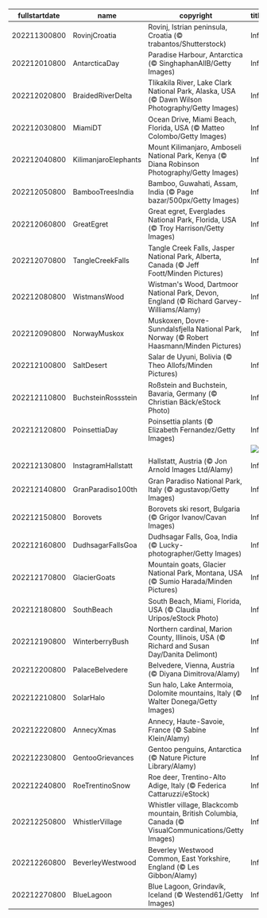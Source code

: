 |fullstartdate|name|copyright|title|image|
|--|--|--|--|--|
202211300800|RovinjCroatia|Rovinj, Istrian peninsula, Croatia (© trabantos/Shutterstock)|Info|![](/en-AU/2022/12/202211300800RovinjCroatia.jpg)|
202212010800|AntarcticaDay|Paradise Harbour, Antarctica (© SinghaphanAllB/Getty Images)|Info|![](/en-AU/2022/12/202212010800AntarcticaDay.jpg)|
202212020800|BraidedRiverDelta|Tlikakila River, Lake Clark National Park, Alaska, USA (© Dawn Wilson Photography/Getty Images)|Info|![](/en-AU/2022/12/202212020800BraidedRiverDelta.jpg)|
202212030800|MiamiDT|Ocean Drive, Miami Beach, Florida, USA (© Matteo Colombo/Getty Images)|Info|![](/en-AU/2022/12/202212030800MiamiDT.jpg)|
202212040800|KilimanjaroElephants|Mount Kilimanjaro, Amboseli National Park, Kenya (© Diana Robinson Photography/Getty Images)|Info|![](/en-AU/2022/12/202212040800KilimanjaroElephants.jpg)|
202212050800|BambooTreesIndia|Bamboo, Guwahati, Assam, India (© Page bazar/500px/Getty Images)|Info|![](/en-AU/2022/12/202212050800BambooTreesIndia.jpg)|
202212060800|GreatEgret|Great egret, Everglades National Park, Florida, USA (© Troy Harrison/Getty Images)|Info|![](/en-AU/2022/12/202212060800GreatEgret.jpg)|
202212070800|TangleCreekFalls|Tangle Creek Falls, Jasper National Park, Alberta, Canada (© Jeff Foott/Minden Pictures)|Info|![](/en-AU/2022/12/202212070800TangleCreekFalls.jpg)|
202212080800|WistmansWood|Wistman's Wood, Dartmoor National Park, Devon, England (© Richard Garvey-Williams/Alamy)|Info|![](/en-AU/2022/12/202212080800WistmansWood.jpg)|
202212090800|NorwayMuskox|Muskoxen, Dovre-Sunndalsfjella National Park, Norway (© Robert Haasmann/Minden Pictures)|Info|![](/en-AU/2022/12/202212090800NorwayMuskox.jpg)|
202212100800|SaltDesert|Salar de Uyuni, Bolivia (© Theo Allofs/Minden Pictures)|Info|![](/en-AU/2022/12/202212100800SaltDesert.jpg)|
202212110800|BuchsteinRossstein|Roßstein and Buchstein, Bavaria, Germany (© Christian Bäck/eStock Photo)|Info|![](/en-AU/2022/12/202212110800BuchsteinRossstein.jpg)|
202212120800|PoinsettiaDay|Poinsettia plants (© Elizabeth Fernandez/Getty Images)|Info|![](/en-AU/2022/12/202212120800PoinsettiaDay.jpg)|
||||![](/en-AU/2022/12/.jpg)|
202212130800|InstagramHallstatt|Hallstatt, Austria (© Jon Arnold Images Ltd/Alamy)|Info|![](/en-AU/2022/12/202212130800InstagramHallstatt.jpg)|
202212140800|GranParadiso100th|Gran Paradiso National Park, Italy (© agustavop/Getty Images)|Info|![](/en-AU/2022/12/202212140800GranParadiso100th.jpg)|
202212150800|Borovets|Borovets ski resort, Bulgaria (© Grigor Ivanov/Cavan Images)|Info|![](/en-AU/2022/12/202212150800Borovets.jpg)|
202212160800|DudhsagarFallsGoa|Dudhsagar Falls, Goa, India (© Lucky-photographer/Getty Images)|Info|![](/en-AU/2022/12/202212160800DudhsagarFallsGoa.jpg)|
202212170800|GlacierGoats|Mountain goats, Glacier National Park, Montana, USA (© Sumio Harada/Minden Pictures)|Info|![](/en-AU/2022/12/202212170800GlacierGoats.jpg)|
202212180800|SouthBeach|South Beach, Miami, Florida, USA (© Claudia Uripos/eStock Photo)|Info|![](/en-AU/2022/12/202212180800SouthBeach.jpg)|
202212190800|WinterberryBush|Northern cardinal, Marion County, Illinois, USA (© Richard and Susan Day/Danita Delimont)|Info|![](/en-AU/2022/12/202212190800WinterberryBush.jpg)|
202212200800|PalaceBelvedere|Belvedere, Vienna, Austria (© Diyana Dimitrova/Alamy)|Info|![](/en-AU/2022/12/202212200800PalaceBelvedere.jpg)|
202212210800|SolarHalo|Sun halo, Lake Antermoia, Dolomite mountains, Italy (© Walter Donega/Getty Images)|Info|![](/en-AU/2022/12/202212210800SolarHalo.jpg)|
202212220800|AnnecyXmas|Annecy, Haute-Savoie, France (© Sabine Klein/Alamy)|Info|![](/en-AU/2022/12/202212220800AnnecyXmas.jpg)|
202212230800|GentooGrievances|Gentoo penguins, Antarctica (© Nature Picture Library/Alamy)|Info|![](/en-AU/2022/12/202212230800GentooGrievances.jpg)|
202212240800|RoeTrentinoSnow|Roe deer, Trentino-Alto Adige, Italy (© Federica Cattaruzzi/eStock)|Info|![](/en-AU/2022/12/202212240800RoeTrentinoSnow.jpg)|
202212250800|WhistlerVillage|Whistler village, Blackcomb mountain, British Columbia, Canada (© VisualCommunications/Getty Images)|Info|![](/en-AU/2022/12/202212250800WhistlerVillage.jpg)|
202212260800|BeverleyWestwood|Beverley Westwood Common, East Yorkshire, England (© Les Gibbon/Alamy)|Info|![](/en-AU/2022/12/202212260800BeverleyWestwood.jpg)|
202212270800|BlueLagoon|Blue Lagoon, Grindavík, Iceland (© Westend61/Getty Images)|Info|![](/en-AU/2022/12/202212270800BlueLagoon.jpg)|
